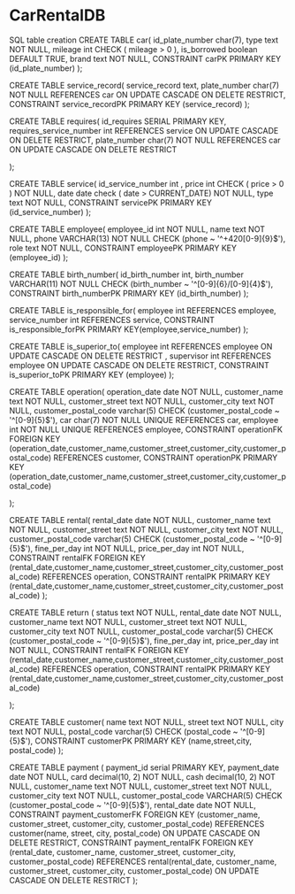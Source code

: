 # CarRentalDB
SQL table creation
CREATE TABLE car(
    id_plate_number char(7),
    type text NOT NULL,
    mileage int CHECK ( mileage > 0 ),
    is_borrowed boolean DEFAULT TRUE,
    brand text NOT NULL,
    CONSTRAINT carPK PRIMARY KEY (id_plate_number)
);

CREATE TABLE service_record(
    service_record text,
    plate_number char(7) NOT NULL REFERENCES car ON UPDATE CASCADE ON DELETE RESTRICT,
    CONSTRAINT service_recordPK PRIMARY KEY (service_record)
);

CREATE TABLE requires(
    id_requires SERIAL PRIMARY KEY,
    requires_service_number int REFERENCES service ON UPDATE CASCADE ON DELETE RESTRICT,
    plate_number char(7) NOT NULL REFERENCES car ON UPDATE CASCADE ON DELETE RESTRICT

);

CREATE TABLE service(
    id_service_number int ,
    price int CHECK ( price > 0 ) NOT NULL,
    date date check ( date > CURRENT_DATE) NOT NULL,
    type text NOT NULL,
    CONSTRAINT servicePK PRIMARY KEY (id_service_number)
);

CREATE TABLE employee(
    employee_id int NOT NULL,
    name text NOT NULL,
    phone VARCHAR(13) NOT NULL CHECK (phone ~ '^\+420[0-9]{9}$'),
    role text NOT NULL,
    CONSTRAINT employeePK PRIMARY KEY (employee_id)
);

CREATE TABLE birth_number(
    id_birth_number int,
    birth_number VARCHAR(11) NOT NULL CHECK (birth_number ~ '^[0-9]{6}/[0-9]{4}$'),
    CONSTRAINT birth_numberPK PRIMARY KEY (id_birth_number)
);

CREATE TABLE is_responsible_for(
    employee int REFERENCES employee,
    service_number int REFERENCES service,
    CONSTRAINT is_responsible_forPK PRIMARY KEY(employee,service_number)
);

CREATE TABLE is_superior_to(
    employee int REFERENCES employee ON UPDATE CASCADE ON DELETE RESTRICT ,
    supervisor int REFERENCES employee ON UPDATE CASCADE ON DELETE RESTRICT,
    CONSTRAINT is_superior_toPK PRIMARY KEY (employee)
);

CREATE TABLE operation(
    operation_date date NOT NULL,
    customer_name text NOT NULL,
    customer_street text NOT NULL,
    customer_city text NOT NULL,
    customer_postal_code varchar(5) CHECK (customer_postal_code ~ '^[0-9]{5}$'),
    car char(7) NOT NULL UNIQUE REFERENCES car,
    employee int NOT NULL UNIQUE REFERENCES employee,
    CONSTRAINT operationFK FOREIGN KEY (operation_date,customer_name,customer_street,customer_city,customer_postal_code)
        REFERENCES customer,
    CONSTRAINT operationPK PRIMARY KEY (operation_date,customer_name,customer_street,customer_city,customer_postal_code)

);

CREATE TABLE rental(
    rental_date date NOT NULL,
    customer_name text NOT NULL,
    customer_street text NOT NULL,
    customer_city text NOT NULL,
    customer_postal_code varchar(5) CHECK (customer_postal_code ~ '^[0-9]{5}$'),
    fine_per_day int NOT NULL,
    price_per_day int NOT NULL,
    CONSTRAINT rentalFK FOREIGN KEY (rental_date,customer_name,customer_street,customer_city,customer_postal_code)
                   REFERENCES operation,
    CONSTRAINT rentalPK PRIMARY KEY (rental_date,customer_name,customer_street,customer_city,customer_postal_code)
);

CREATE TABLE return (
    status text NOT NULL,
    rental_date date NOT NULL,
    customer_name text NOT NULL,
    customer_street text NOT NULL,
    customer_city text NOT NULL,
    customer_postal_code varchar(5) CHECK (customer_postal_code ~ '^[0-9]{5}$'),
    fine_per_day int,
    price_per_day int NOT NULL,
    CONSTRAINT rentalFK FOREIGN KEY (rental_date,customer_name,customer_street,customer_city,customer_postal_code)
        REFERENCES operation,
    CONSTRAINT rentalPK PRIMARY KEY (rental_date,customer_name,customer_street,customer_city,customer_postal_code)

);

CREATE TABLE customer(
    name text NOT NULL,
    street text NOT NULL,
    city text NOT NULL,
    postal_code varchar(5) CHECK (postal_code ~ '^[0-9]{5}$'),
    CONSTRAINT customerPK PRIMARY KEY (name,street,city, postal_code)
);

CREATE TABLE payment (
    payment_id serial PRIMARY KEY,
    payment_date date NOT NULL,
    card decimal(10, 2) NOT NULL,
    cash decimal(10, 2) NOT NULL,
    customer_name text NOT NULL,
    customer_street text NOT NULL,
    customer_city text NOT NULL,
    customer_postal_code VARCHAR(5) CHECK (customer_postal_code ~ '^[0-9]{5}$'),
    rental_date date NOT NULL,
    CONSTRAINT payment_customerFK FOREIGN KEY (customer_name, customer_street, customer_city, customer_postal_code)
        REFERENCES customer(name, street, city, postal_code)
        ON UPDATE CASCADE ON DELETE RESTRICT,
    CONSTRAINT payment_rentalFK FOREIGN KEY (rental_date, customer_name, customer_street, customer_city, customer_postal_code)
        REFERENCES rental(rental_date, customer_name, customer_street, customer_city, customer_postal_code)
        ON UPDATE CASCADE ON DELETE RESTRICT
);



